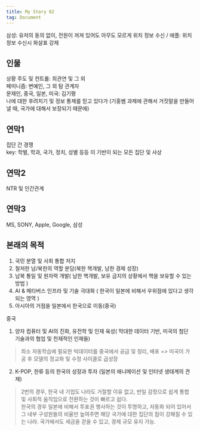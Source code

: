 ```yaml
---
title: My Story 02  
tag: Document  
---
```


삼성: 유저의 동의 없이, 전원이 꺼져 있어도 아무도 모르게 위치 정보 수신 / 애플: 위치 정보 수신시 화살표 강제  

## 인물  
상황 주도 및 컨트롤: 최관연 및 그 외    
페미니즘: 변예인, 그 외 탐 관계자  
문재인, 중국, 일본, 미국: 김기평  
나에 대한 후려치기 및 정보 통제를 믿고 있다가 (기홍쌤 과제에 관해서 거짓말을 만들어낼 때, 국가에 대해서 보장되기 때문에)  
 
## 연막1  
집단 간 경쟁  
key: 학벌, 학과, 국가, 정치, 성별 등등 이 기반이 되는 모든 집단 및 사상  

## 연막2  
NTR 및 인간관계  

## 연막3
MS, SONY, Apple, Google, 삼성  

## 본래의 목적  
1. 국민 분열 및 사회 통합 저지  
2. 철저한 남/북한의 역할 분담(북한 핵개발, 남한 경제 성장)  
3. 남북 통일 및 원자력 개발( 남한 핵개발, 보유 금지의 상황에서 핵을 보유할 수 있는 방법 )
4. AI & 메타버스 인프라 및 기술 극대화 ( 한국이 일본에 비해서 우위점에 있다고 생각되는 영역 )
5. 아시아의 거점을 일본에서 한국으로 이동(중국)  

중국

1. 양자 컴퓨터 및 AI의 진화, 유전학 및 인재 육성( 막대한 데이터 기반, 미국의 첨단 기술과의 협업 및 천재적인 인재들)  
> 최소 자동학습에 필요한 빅데이터를 중국에서 공급 및 정리, 배포 => 미국이 가공 후 모델의 정교화 및 수정 사이클로 급성장  

2. K-POP, 한류 등의 한국의 성장과 투자  (일본의 애니메이션 및 인터넷 생태계의 견제)  

> 2번의 경우, 한국 내 기업도 나라도 거절할 이유 없고, 반일 감정으로 쉽게 통합 및 사회적 움직임으로 전환하는 것이 빠르고 쉽다.  
> 한국의 경우 일본에 비해서 투표권 행사하는 것이 투명하고, 자동화 되어 있어서 그 내부 구성원들의 비율만 높여주면 해당 국가에 대한 집단의 힘이 강해질 수 있는 나라. 국가에서도 세금을 걷을 수 있고,  경제 규모 유지 가능.  

